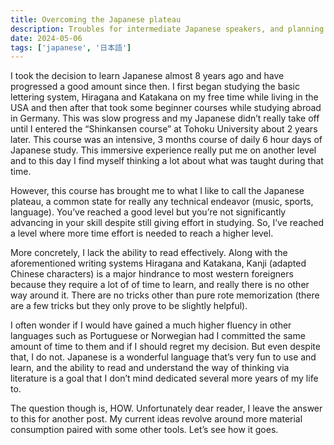 ```yaml
---
title: Overcoming the Japanese plateau
description: Troubles for intermediate Japanese speakers, and planning for the future
date: 2024-05-06
tags: ['japanese', '日本語']
---
```


I took the decision to learn Japanese almost 8 years ago and have progressed a good amount since then. I first began studying the basic lettering system, Hiragana and Katakana on my free time while living in the USA and then after that took some beginner courses while studying abroad in Germany. This was slow progress and my Japanese didn’t really take off until I entered the “Shinkansen course” at Tohoku University about 2 years later. This course was an intensive, 3 months course of daily 6 hour days of Japanese study. This immersive experience really put me on another level and to this day I find myself thinking a lot about what was taught during that time.

However, this course has brought me to what I like to call the Japanese plateau, a common state for really any technical endeavor (music, sports, language). You’ve reached a good level but you’re not significantly advancing in your skill despite still giving effort in studying. So, I’ve reached a level where more time effort is needed to reach a higher level.

More concretely, I lack the ability to read effectively. Along with the aforementioned writing systems Hiragana and Katakana, Kanji (adapted Chinese characters) is a major hindrance to most western foreigners because they require a lot of of time to learn, and really there is no other way around it. There are no tricks other than pure rote memorization (there are a few tricks but they only prove to be slightly helpful).

I often wonder if I would have gained a much higher fluency in other languages such as Portuguese or Norwegian had I committed the same amount of time to them and if I should regret my decision. But even despite that, I do not. Japanese is a wonderful language that’s very fun to use and learn, and the ability to read and understand the way of thinking via literature is a goal that I don’t mind dedicated several more years of my life to.

The question though is, HOW. Unfortunately dear reader, I leave the answer to this for another post. My current ideas revolve around more material consumption paired with some other tools. Let’s see how it goes.
